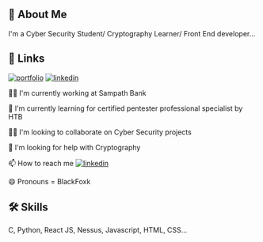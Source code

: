 ## 🚀 About Me
I'm a Cyber Security Student/ Cryptography Learner/ Front End developer...

## 🔗 Links
[![portfolio](https://img.shields.io/badge/my_portfolio-000?style=for-the-badge&logo=ko-fi&logoColor=white)](https://bl4ckf0xk.github.io/)
[![linkedin](https://img.shields.io/badge/linkedin-0A66C2?style=for-the-badge&logo=linkedin&logoColor=white)](https://www.linkedin.com/in/kavindu-sahan/)

👩‍💻 I'm currently working at Sampath Bank

🧠 I'm currently learning for certified pentester professional specialist by HTB

👯‍♀️ I'm looking to collaborate on Cyber Security projects

🤔 I'm looking for help with Cryptography

📫 How to reach me [![linkedin](https://img.shields.io/badge/linkedin-0A66C2?style=for-the-badge&logo=linkedin&logoColor=white)]([https://www.linkedin.com/](https://www.linkedin.com/in/kavindu-sahan/))

😄 Pronouns = BlackFoxk

## 🛠 Skills
C, Python, React JS, Nessus, Javascript, HTML, CSS...
